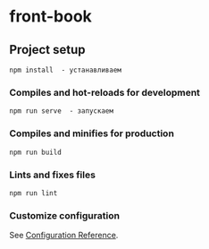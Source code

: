 # front-book

## Project setup
```
npm install  - устанавливаем
```

### Compiles and hot-reloads for development
```
npm run serve  - запускаем
```

### Compiles and minifies for production
```
npm run build
```

### Lints and fixes files
```
npm run lint
```

### Customize configuration
See [Configuration Reference](https://cli.vuejs.org/config/).
